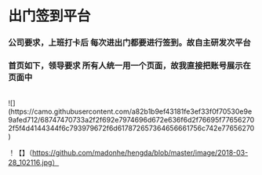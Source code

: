 <h1>出门签到平台</h1>
<h3>公司要求，上班打卡后 每次进出门都要进行签到。故自主研发次平台</h3>
<h3>首页如下，领导要求 所有人统一用一个页面，故我直接把账号展示在页面中</h3>
</br> 
![](https://camo.githubusercontent.com/a82b1b9ef43181fe3ef33f0f70530e9e9afed712/68747470733a2f2f692e7974696d672e636f6d2f76695f776562702f5f4d4144344f6c793979672f6d617872657364656661756c742e77656270)

！【】（https://github.com/madonhe/hengda/blob/master/image/2018-03-28_102116.jpg）
